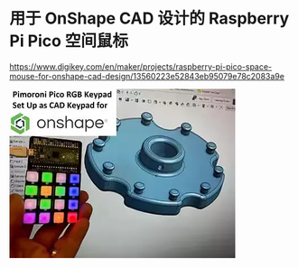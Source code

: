 # 用于 OnShape CAD 设计的 Raspberry Pi Pico 空间鼠标

https://www.digikey.com/en/maker/projects/raspberry-pi-pico-space-mouse-for-onshape-cad-design/13560223e52843eb95079e78c2083a9e 

![](image.webp)

